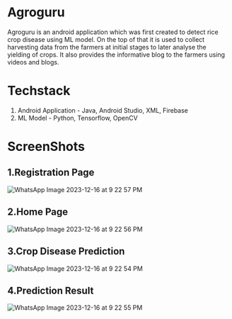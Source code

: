 # Agroguru
Agroguru is an android application which was first created to detect rice crop disease using ML model. On the top of that it is used to collect harvesting data from the farmers at initial stages to later analyse the yielding of crops. It also provides the informative blog to the farmers using videos and blogs.

# Techstack
1. Android Application - Java, Android Studio, XML, Firebase
2. ML Model - Python, Tensorflow, OpenCV

# ScreenShots

## 1.Registration Page
![WhatsApp Image 2023-12-16 at 9 22 57 PM](https://github.com/kartikmore24/Agroguru2/assets/69580458/82374ec4-fa56-48e7-9dab-ba7402b9aae3)

## 2.Home Page
![WhatsApp Image 2023-12-16 at 9 22 56 PM](https://github.com/kartikmore24/Agroguru2/assets/69580458/13234b4b-08a2-4e31-8b65-f874d4246d77)

## 3.Crop Disease Prediction
![WhatsApp Image 2023-12-16 at 9 22 54 PM](https://github.com/kartikmore24/Agroguru2/assets/69580458/74fa5789-6362-4191-8abd-cec6182f4af3)

## 4.Prediction Result
![WhatsApp Image 2023-12-16 at 9 22 55 PM](https://github.com/kartikmore24/Agroguru2/assets/69580458/b4479acf-1eef-48a7-8f60-24ff5b0e0eef)




